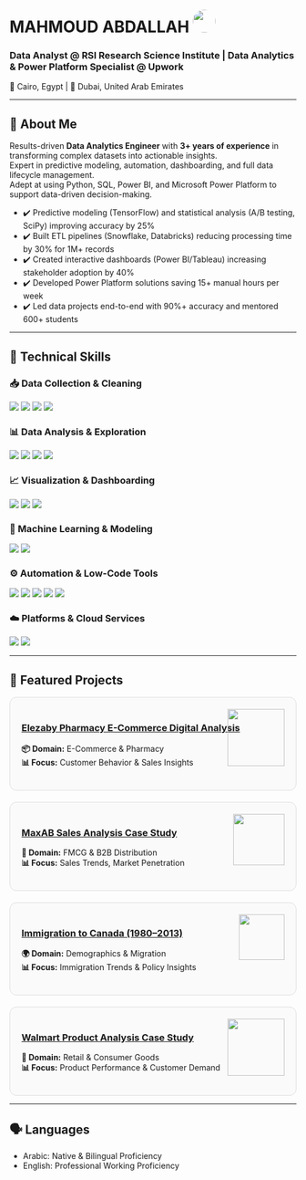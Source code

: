 <div align="Left">
  <h1>MAHMOUD ABDALLAH <img src="https://github.com/user-attachments/assets/eca4abef-1f6b-4020-85e1-0344ca7610c9" width="40" style="border-radius:50%;" /></h1>  
  
  <h3>Data Analyst @ RSI Research Science Institute | Data Analytics & Power Platform Specialist @ Upwork</h3>
  <p>📍 Cairo, Egypt | 📍 Dubai, United Arab Emirates</p>
</div>

<hr/>

<h2>👤 About Me</h2>
<p>
Results-driven <b>Data Analytics Engineer</b> with <b>3+ years of experience</b> in transforming complex datasets into actionable insights.<br>
Expert in predictive modeling, automation, dashboarding, and full data lifecycle management.<br>
Adept at using Python, SQL, Power BI, and Microsoft Power Platform to support data-driven decision-making.
</p>
<ul>
  <li>✔️ Predictive modeling (TensorFlow) and statistical analysis (A/B testing, SciPy) improving accuracy by 25%</li>
  <li>✔️ Built ETL pipelines (Snowflake, Databricks) reducing processing time by 30% for 1M+ records</li>
  <li>✔️ Created interactive dashboards (Power BI/Tableau) increasing stakeholder adoption by 40%</li>
  <li>✔️ Developed Power Platform solutions saving 15+ manual hours per week</li>
  <li>✔️ Led data projects end-to-end with 90%+ accuracy and mentored 600+ students</li>
</ul>

<hr/>

<h2>🔧 Technical Skills</h2>

<div>
  <h3>📥 Data Collection & Cleaning</h3>
  <img src="https://img.shields.io/badge/Python-3776AB?style=for-the-badge&logo=python&logoColor=white"/>
  <img src="https://img.shields.io/badge/SQL-CC2927?style=for-the-badge&logo=microsoftsqlserver&logoColor=white"/>
  <img src="https://img.shields.io/badge/Pandas-150458?style=for-the-badge&logo=pandas&logoColor=white"/>
  <img src="https://img.shields.io/badge/NumPy-013243?style=for-the-badge&logo=numpy&logoColor=white"/>
</div>

<div>
  <h3>📊 Data Analysis & Exploration</h3>
  <img src="https://img.shields.io/badge/Scikit--Learn-F7931E?style=for-the-badge&logo=scikit-learn&logoColor=white"/>
  <img src="https://img.shields.io/badge/Seaborn-008080?style=for-the-badge&logo=python&logoColor=white"/>
  <img src="https://img.shields.io/badge/Matplotlib-11557C?style=for-the-badge&logo=python&logoColor=white"/>
  <img src="https://img.shields.io/badge/SciPy-8CAAE6?style=for-the-badge&logo=scipy&logoColor=white"/>
</div>

<div>
  <h3>📈 Visualization & Dashboarding</h3>
  <img src="https://img.shields.io/badge/PowerBI-F2C811?style=for-the-badge&logo=powerbi&logoColor=black"/>
  <img src="https://img.shields.io/badge/Tableau-E97627?style=for-the-badge&logo=tableau&logoColor=white"/>
  <img src="https://img.shields.io/badge/Looker%20Studio-4285F4?style=for-the-badge&logo=google&logoColor=white"/>
</div>

<div>
  <h3>🤖 Machine Learning & Modeling</h3>
  <img src="https://img.shields.io/badge/TensorFlow-FF6F00?style=for-the-badge&logo=tensorflow&logoColor=white"/>
  <img src="https://img.shields.io/badge/AI-00ADD8?style=for-the-badge&logo=OpenAI&logoColor=white"/>
</div>

<div>
  <h3>⚙️ Automation & Low-Code Tools</h3>
  <img src="https://img.shields.io/badge/Power%20Apps-742774?style=for-the-badge&logo=powerapps&logoColor=white"/>
  <img src="https://img.shields.io/badge/Power%20Automate-0066FF?style=for-the-badge&logo=powerautomate&logoColor=white"/>
  <img src="https://img.shields.io/badge/Power%20Pages-4CAF50?style=for-the-badge&logo=microsoft&logoColor=white"/>
  <img src="https://img.shields.io/badge/Virtual%20Agents-00A4EF?style=for-the-badge&logo=microsoft&logoColor=white"/>
  <img src="https://img.shields.io/badge/Dataverse-8E44AD?style=for-the-badge&logo=microsoft&logoColor=white"/>
</div>

<div>
  <h3>☁️ Platforms & Cloud Services</h3>
  <img src="https://img.shields.io/badge/Google%20Cloud-4285F4?style=for-the-badge&logo=googlecloud&logoColor=white"/>
  <img src="https://img.shields.io/badge/OneDrive-0078D4?style=for-the-badge&logo=microsoftonedrive&logoColor=white"/>
</div>

<hr/>


<h2>📂 Featured Projects</h2>

<div style="display: grid; grid-template-columns: 1fr; gap: 20px;">

  <div style="border:1px solid #ddd; border-radius:12px; padding:20px; background:#fafafa; position:relative;">
    <h3>
      <a href="https://github.com/MAHMOUD2ABDALLAH/Elezaby-Pharmacy-e-commerce-digital-analysis-Case-study">
        Elezaby Pharmacy E-Commerce Digital Analysis
      </a>
    </h3>
    <img src="https://github.com/user-attachments/assets/16d3eef1-ceb4-4bc9-a65a-94359907c2d6"   
         width="100" 
         style="position:absolute; top:20px; right:20px;" />
    <p><b>📦 Domain:</b> E-Commerce & Pharmacy <br>
    <b>📊 Focus:</b> Customer Behavior & Sales Insights</p>
  </div>

  <div style="border:1px solid #ddd; border-radius:12px; padding:20px; background:#fafafa; position:relative;">
    <h3>
      <a href="https://github.com/MAHMOUD2ABDALLAH/MaxAB-Sales-Analysis-Case-Study">
        MaxAB Sales Analysis Case Study
      </a>
    </h3>
    <img src="https://github.com/user-attachments/assets/3610ac3a-ea1e-458f-b403-eae233e90888" 
         width="90" 
         style="position:absolute; top:20px; right:20px;" />
    <p><b>🏬 Domain:</b> FMCG & B2B Distribution <br>
    <b>📊 Focus:</b> Sales Trends, Market Penetration</p>
  </div>

  <div style="border:1px solid #ddd; border-radius:12px; padding:20px; background:#fafafa; position:relative;">
    <h3>
      <a href="https://github.com/MAHMOUD2ABDALLAH/Immigration-to-Canada-from-1980-to-2013">
        Immigration to Canada (1980–2013)
      </a>
    </h3>
    <img src="https://github.com/user-attachments/assets/eccd504c-6941-4379-9bca-c0055f976842" 
         width="80" 
         style="position:absolute; top:20px; right:20px;" />
    <p><b>🌍 Domain:</b> Demographics & Migration <br>
    <b>📊 Focus:</b> Immigration Trends & Policy Insights</p>
  </div>

  <div style="border:1px solid #ddd; border-radius:12px; padding:20px; background:#fafafa; position:relative;">
    <h3>
      <a href="https://github.com/MAHMOUD2ABDALLAH/Wallmart-Product-Analysis-Case-Study">
        Walmart Product Analysis Case Study
      </a>
    </h3>
    <img src="https://github.com/user-attachments/assets/307110e9-1f4b-4f24-bbf1-d773d00a6895"
         width="100" 
         style="position:absolute; top:20px; right:20px;" />
    <p><b>🛒 Domain:</b> Retail & Consumer Goods <br>
    <b>📊 Focus:</b> Product Performance & Customer Demand</p>
  </div>

</div>

<hr/>

<h2>🗣️ Languages</h2>
<ul>
  <li>Arabic: Native & Bilingual Proficiency</li>
  <li>English: Professional Working Proficiency</li>
</ul>
